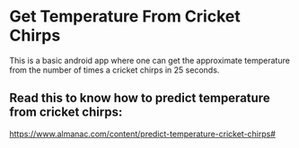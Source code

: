 # Get Temperature From Cricket Chirps
This is a basic android app where one can get the approximate temperature from the number of times a cricket chirps in 25 seconds.
## Read this to know how to predict temperature from cricket chirps: 
  https://www.almanac.com/content/predict-temperature-cricket-chirps#
## 

